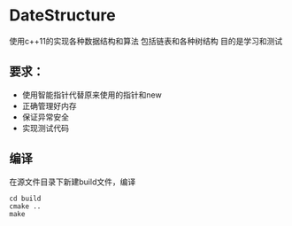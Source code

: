 # DateStructure
使用c++11的实现各种数据结构和算法
包括链表和各种树结构
目的是学习和测试

## 要求：
 - 使用智能指针代替原来使用的指针和new
 - 正确管理好内存
 - 保证异常安全
 - 实现测试代码

## 编译
 在源文件目录下新建build文件，编译
 ```
 cd build
 cmake ..
 make
 ```
